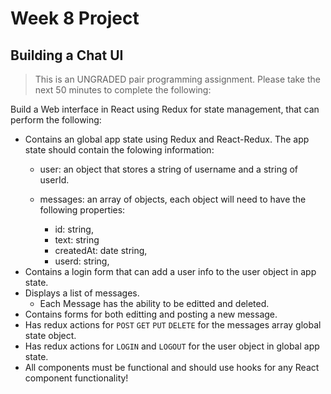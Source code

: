 # Week 8 Project

## Building a Chat UI

> This is an UNGRADED pair programming assignment. Please take the next 50 minutes to complete the following:

Build a Web interface in React using Redux for state management, that can perform the following:

- Contains an global app state using Redux and React-Redux.  The app state should contain the folowing information:
  - user: an object that stores a string of username and a string of userId.
  - messages: an array of objects, each object will need to have the following properties:

    - id: string,
    - text: string
    - createdAt: date string,
    - userd: string,
- Contains a login form that can add a user info to the user object in app state.
- Displays a list of messages.
  - Each Message has the ability to be editted and deleted.
- Contains forms for both editting and posting a new message.
- Has redux actions for `POST` `GET` `PUT` `DELETE` for the messages array global state object. 
- Has redux actions for `LOGIN` and `LOGOUT` for the user object in global app state.
- All components must be functional and should use hooks for any React component functionality!
